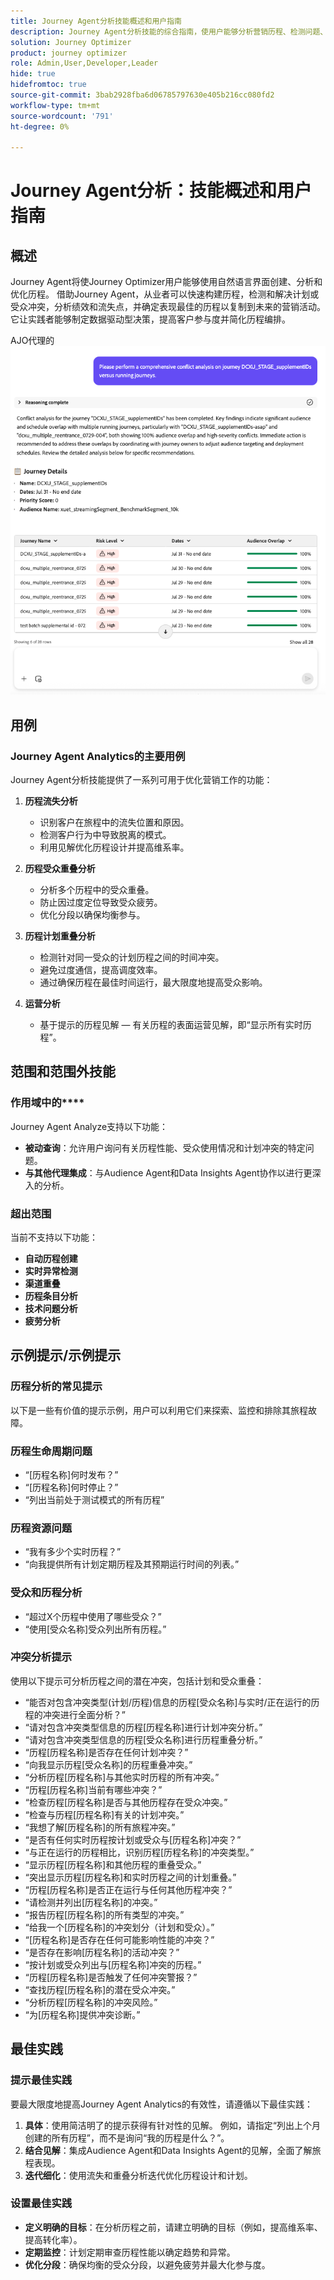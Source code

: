 ```yaml
---
title: Journey Agent分析技能概述和用户指南
description: Journey Agent分析技能的综合指南，使用户能够分析营销历程、检测问题、揭示见解并优化客户参与。
solution: Journey Optimizer
product: journey optimizer
role: Admin,User,Developer,Leader
hide: true
hidefromtoc: true
source-git-commit: 3bab2928fba6d06785797630e405b216cc080fd2
workflow-type: tm+mt
source-wordcount: '791'
ht-degree: 0%

---
```



# Journey Agent分析：技能概述和用户指南

## 概述

Journey Agent将使Journey Optimizer用户能够使用自然语言界面创建、分析和优化历程。 借助Journey Agent，从业者可以快速构建历程，检测和解决计划或受众冲突，分析绩效和流失点，并确定表现最佳的历程以复制到未来的营销活动。 它让实践者能够制定数据驱动型决策，提高客户参与度并简化历程编排。

AJO代理的![示例](./images/ajo-agent/ajo-agent-sample.png)

## 用例

### Journey Agent Analytics的主要用例

Journey Agent分析技能提供了一系列可用于优化营销工作的功能：

1. **历程流失分析**

   - 识别客户在旅程中的流失位置和原因。
   - 检测客户行为中导致脱离的模式。
   - 利用见解优化历程设计并提高维系率。

1. **历程受众重叠分析**

   - 分析多个历程中的受众重叠。
   - 防止因过度定位导致受众疲劳。
   - 优化分段以确保均衡参与。

1. **历程计划重叠分析**

   - 检测针对同一受众的计划历程之间的时间冲突。
   - 避免过度通信，提高调度效率。
   - 通过确保历程在最佳时间运行，最大限度地提高受众影响。

1. **运营分析**

   - 基于提示的历程见解 — 有关历程的表面运营见解，即“显示所有实时历程”。


## 范围和范围外技能

### 作用域中的&#x200B;****

Journey Agent Analyze支持以下功能：

- **被动查询**：允许用户询问有关历程性能、受众使用情况和计划冲突的特定问题。
- **与其他代理集成**：与Audience Agent和Data Insights Agent协作以进行更深入的分析。

### **超出范围**

当前不支持以下功能：

- **自动历程创建**
- **实时异常检测**
- **渠道重叠**
- **历程条目分析**
- **技术问题分析**
- **疲劳分析**

## 示例提示/示例提示

### 历程分析的常见提示

以下是一些有价值的提示示例，用户可以利用它们来探索、监控和排除其旅程故障。

### 历程生命周期问题

- “[历程名称]何时发布？”
- “[历程名称]何时停止？”
- “列出当前处于测试模式的所有历程”

### 历程资源问题

- “我有多少个实时历程？”
- “向我提供所有计划定期历程及其预期运行时间的列表。”

### 受众和历程分析

- “超过X个历程中使用了哪些受众？”
- “使用[受众名称]受众列出所有历程。”

### 冲突分析提示

使用以下提示可分析历程之间的潜在冲突，包括计划和受众重叠：

- “能否对包含冲突类型(计划/历程)信息的历程[受众名称]与实时/正在运行的历程的冲突进行全面分析？”
- “请对包含冲突类型信息的历程[历程名称]进行计划冲突分析。”
- “请对包含冲突类型信息的历程[受众名称]进行历程重叠分析。”
- “历程[历程名称]是否存在任何计划冲突？”
- “向我显示历程[受众名称]的历程重叠冲突。”
- “分析历程[历程名称]与其他实时历程的所有冲突。”
- “历程[历程名称]当前有哪些冲突？”
- “检查历程[历程名称]是否与其他历程存在受众冲突。”
- “检查与历程[历程名称]有关的计划冲突。”
- “我想了解[历程名称]的所有旅程冲突。”
- “是否有任何实时历程按计划或受众与[历程名称]冲突？”
- “与正在运行的历程相比，识别历程[历程名称]的冲突类型。”
- “显示历程[历程名称]和其他历程的重叠受众。”
- “突出显示历程[历程名称]和实时历程之间的计划重叠。”
- “历程[历程名称]是否正在运行与任何其他历程冲突？”
- “请检测并列出[历程名称]的冲突。”
- “报告历程[历程名称]的所有类型的冲突。”
- “给我一个[历程名称]的冲突划分（计划和受众）。”
- “[历程名称]是否存在任何可能影响性能的冲突？”
- “是否存在影响[历程名称]的活动冲突？”
- “按计划或受众列出与[历程名称]冲突的历程。”
- “历程[历程名称]是否触发了任何冲突警报？”
- “查找历程[历程名称]的潜在受众冲突。”
- “分析历程[历程名称]的冲突风险。”
- “为[历程名称]提供冲突诊断。”


## 最佳实践

### 提示最佳实践

要最大限度地提高Journey Agent Analytics的有效性，请遵循以下最佳实践：

1. **具体**：使用简洁明了的提示获得有针对性的见解。 例如，请指定“列出上个月创建的所有历程”，而不是询问“我的历程是什么？”。
1. **结合见解**：集成Audience Agent和Data Insights Agent的见解，全面了解旅程表现。
1. **迭代细化**：使用流失和重叠分析迭代优化历程设计和计划。


### 设置最佳实践

- **定义明确的目标**：在分析历程之前，请建立明确的目标（例如，提高维系率、提高转化率）。
- **定期监控**：计划定期审查历程性能以确定趋势和异常。
- **优化分段**：确保均衡的受众分段，以避免疲劳并最大化参与度。